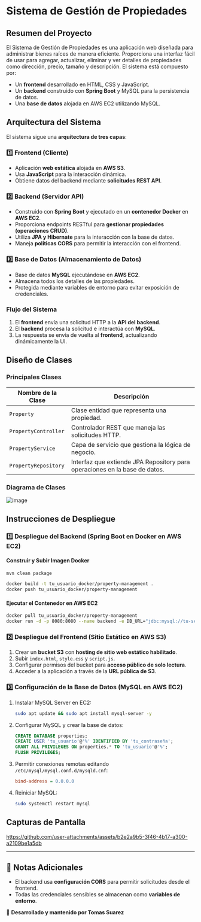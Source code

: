 # **Sistema de Gestión de Propiedades**

## **Resumen del Proyecto**
El Sistema de Gestión de Propiedades es una aplicación web diseñada para administrar bienes raíces de manera eficiente. Proporciona una interfaz fácil de usar para agregar, actualizar, eliminar y ver detalles de propiedades como dirección, precio, tamaño y descripción. El sistema está compuesto por:
- Un **frontend** desarrollado en HTML, CSS y JavaScript.
- Un **backend** construido con **Spring Boot** y MySQL para la persistencia de datos.
- Una **base de datos** alojada en AWS EC2 utilizando MySQL.

## **Arquitectura del Sistema**
El sistema sigue una **arquitectura de tres capas**:

### **1️⃣ Frontend (Cliente)**
- Aplicación **web estática** alojada en **AWS S3**.
- Usa **JavaScript** para la interacción dinámica.
- Obtiene datos del backend mediante **solicitudes REST API**.

### **2️⃣ Backend (Servidor API)**
- Construido con **Spring Boot** y ejecutado en un **contenedor Docker** en **AWS EC2**.
- Proporciona endpoints RESTful para **gestionar propiedades (operaciones CRUD)**.
- Utiliza **JPA y Hibernate** para la interacción con la base de datos.
- Maneja **políticas CORS** para permitir la interacción con el frontend.

### **3️⃣ Base de Datos (Almacenamiento de Datos)**
- Base de datos **MySQL** ejecutándose en **AWS EC2**.
- Almacena todos los detalles de las propiedades.
- Protegida mediante variables de entorno para evitar exposición de credenciales.

### **Flujo del Sistema**
1. El **frontend** envía una solicitud HTTP a la **API del backend**.
2. El **backend** procesa la solicitud e interactúa con **MySQL**.
3. La respuesta se envía de vuelta al **frontend**, actualizando dinámicamente la UI.

## **Diseño de Clases**

### **Principales Clases**
| Nombre de la Clase   | Descripción |
|----------------------|-------------|
| `Property`          | Clase entidad que representa una propiedad. |
| `PropertyController` | Controlador REST que maneja las solicitudes HTTP. |
| `PropertyService`    | Capa de servicio que gestiona la lógica de negocio. |
| `PropertyRepository` | Interfaz que extiende JPA Repository para operaciones en la base de datos. |

### **Diagrama de Clases**


![image](https://github.com/user-attachments/assets/828fc71d-1039-4e33-ba79-05c7c5d1e157)



## **Instrucciones de Despliegue**
### **1️⃣ Despliegue del Backend (Spring Boot en Docker en AWS EC2)**
#### **Construir y Subir Imagen Docker**
```sh
mvn clean package
```
```sh
docker build -t tu_usuario_docker/property-management .
docker push tu_usuario_docker/property-management
```

#### **Ejecutar el Contenedor en AWS EC2**
```sh
docker pull tu_usuario_docker/property-management
docker run -d -p 8080:8080 --name backend -e DB_URL="jdbc:mysql://tu-servidor-mysql:3306/properties" -e DB_USER="tu_usuario" -e DB_PASS="tu_contraseña" tu_usuario_docker/property-management
```

### **2️⃣ Despliegue del Frontend (Sitio Estático en AWS S3)**
1. Crear un **bucket S3** con **hosting de sitio web estático habilitado**.
2. Subir `index.html`, `style.css` y `script.js`.
3. Configurar permisos del bucket para **acceso público de solo lectura**.
4. Acceder a la aplicación a través de la **URL pública de S3**.

### **3️⃣ Configuración de la Base de Datos (MySQL en AWS EC2)**
1. Instalar MySQL Server en EC2:
   ```sh
   sudo apt update && sudo apt install mysql-server -y
   ```
2. Configurar MySQL y crear la base de datos:
   ```sql
   CREATE DATABASE properties;
   CREATE USER 'tu_usuario'@'%' IDENTIFIED BY 'tu_contraseña';
   GRANT ALL PRIVILEGES ON properties.* TO 'tu_usuario'@'%';
   FLUSH PRIVILEGES;
   ```
3. Permitir conexiones remotas editando `/etc/mysql/mysql.conf.d/mysqld.cnf`:
   ```ini
   bind-address = 0.0.0.0
   ```
4. Reiniciar MySQL:
   ```sh
   sudo systemctl restart mysql
   ```

## **Capturas de Pantalla**


https://github.com/user-attachments/assets/b2e2a9b5-3f46-4b17-a300-a2109be1a5db

---
## **📌 Notas Adicionales**
- El backend usa **configuración CORS** para permitir solicitudes desde el frontend.
- Todas las credenciales sensibles se almacenan como **variables de entorno**.


📢 **Desarrollado y mantenido por Tomas Suarez**
